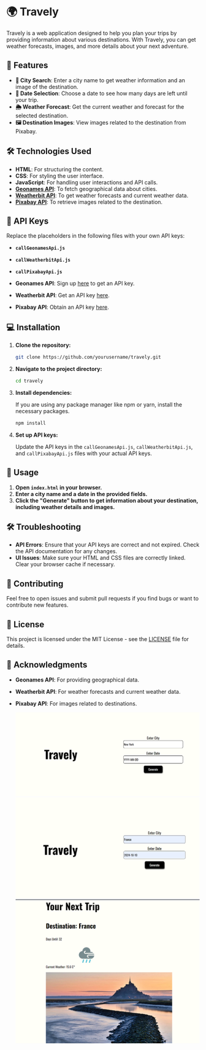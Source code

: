 
# 🌍 Travely

Travely is a web application designed to help you plan your trips by providing information about various destinations. With Travely, you can get weather forecasts, images, and more details about your next adventure.

## 🎯 Features

- **🌆 City Search**: Enter a city name to get weather information and an image of the destination.
- **📅 Date Selection**: Choose a date to see how many days are left until your trip.
- **🌦️ Weather Forecast**: Get the current weather and forecast for the selected destination.
- **🖼️ Destination Images**: View images related to the destination from Pixabay.

## 🛠️ Technologies Used

- **HTML**: For structuring the content.
- **CSS**: For styling the user interface.
- **JavaScript**: For handling user interactions and API calls.
- **[Geonames API](http://www.geonames.org/)**: To fetch geographical data about cities.
- **[Weatherbit API](https://www.weatherbit.io/account/create)**: To get weather forecasts and current weather data.
- **[Pixabay API](https://pixabay.com/api/docs/)**: To retrieve images related to the destination.

## 🔑 API Keys

Replace the placeholders in the following files with your own API keys:

- **`callGeonamesApi.js`**
- **`callWeatherbitApi.js`**
- **`callPixabayApi.js`**

- **Geonames API**: Sign up [here](http://www.geonames.org/) to get an API key.
- **Weatherbit API**: Get an API key [here](https://www.weatherbit.io/account/create).
- **Pixabay API**: Obtain an API key [here](https://pixabay.com/api/docs/).

## 💻 Installation

1. **Clone the repository:**

   ```bash
   git clone https://github.com/yourusername/travely.git
   ```

2. **Navigate to the project directory:**

   ```bash
   cd travely
   ```

3. **Install dependencies:**

   If you are using any package manager like npm or yarn, install the necessary packages.

   ```bash
   npm install
   ```

4. **Set up API keys:**

   Update the API keys in the `callGeonamesApi.js`, `callWeatherbitApi.js`, and `callPixabayApi.js` files with your actual API keys.

## 🚀 Usage

1. **Open `index.html` in your browser.**
2. **Enter a city name and a date in the provided fields.**
3. **Click the "Generate" button to get information about your destination, including weather details and images.**

## 🛠️ Troubleshooting

- **API Errors**: Ensure that your API keys are correct and not expired. Check the API documentation for any changes.
- **UI Issues**: Make sure your HTML and CSS files are correctly linked. Clear your browser cache if necessary.

## 🤝 Contributing

Feel free to open issues and submit pull requests if you find bugs or want to contribute new features.

## 📝 License

This project is licensed under the MIT License - see the [LICENSE](LICENSE) file for details.

## 🌟 Acknowledgments

- **Geonames API**: For providing geographical data.
- **Weatherbit API**: For weather forecasts and current weather data.
- **Pixabay API**: For images related to destinations.

 
  ![alt text](<Screenshot 2024-09-07 130915.png>)
  ![alt text](<Screenshot 2024-09-07 131017.png>)
  ![alt text](<Screenshot 2024-09-07 131036.png>)